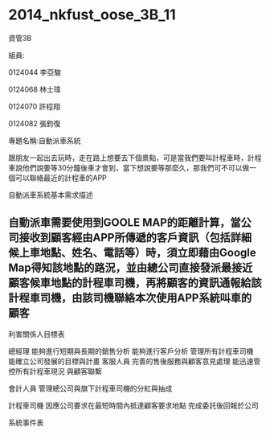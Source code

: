 2014_nkfust_oose_3B_11
======================
資管3B


組員:

0124044 李亞駿


0124068 林士瑋


0124070 許程翔


0124082 張鈞復



專題名稱:自動派車系統

跟朋友一起出去玩時，走在路上想要去下個景點，可是當我們要叫計程車時，計程車說他們說要等30分鐘後車才會到，當下想說要等那麼久，那我們可不可以做一個可以聯絡最近的計程車的APP

自動派車系統基本需求描述

自動派車需要使用到GOOLE MAP的距離計算，當公司接收到顧客經由APP所傳遞的客戶資訊（包括詳細候上車地點、姓名、電話等）時，須立即藉由Google Map得知該地點的路況，並由總公司直接發派最接近顧客候車地點的計程車司機，再將顧客的資訊通報給該計程車司機，由該司機聯絡本次使用APP系統叫車的顧客
-------------------------------------------------------------------------------
利害關係人目標表

總經理	能夠進行短期與長期的銷售分析
能夠進行客戶分析
管理所有計程車司機
能確立公司發展的目標與計畫
客服人員	完善的售後服務與顧客意見處理
能迅速管控所有計程車現況
與顧客聯繫

會計人員	管理總公司與旗下計程車司機的分紅與抽成



計程車司機	因應公司要求在最短時間內抵達顧客要求地點
完成委託後回報於公司


	



系統事件表

